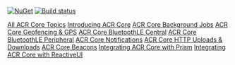 [![NuGet](https://img.shields.io/nuget/v/Acr.DeviceInfo.svg?maxAge=2592000)](https://www.nuget.org/packages/Acr.DeviceInfo/)
[![Build status](https://dev.azure.com/allanritchie/Core/_apis/build/status/DeviceInfo)](https://dev.azure.com/allanritchie/Core/_build/latest?definitionId=0)


[All ACR Core Topics](/tags/ACR-Core.html)
[Introducing ACR Core](acrcore.html)
[ACR Core Background Jobs](acrcore-jobs.html)
[ACR Core Geofencing & GPS](acrcore-locations.html)
[ACR Core BluetoothLE Central](acrcore-ble-central.html)
[ACR Core BluetoothLE Peripheral](acrcore-ble-peripheral.html)
[ACR Core Notifications](acrcore-notifications.html)
[ACR Core HTTP Uploads & Downloads](acrcore-http.html)
[ACR Core Beacons](acrcore-beacons.html)
[Integrating ACR Core with Prism](acrcore-prism.html)
[Integrating ACR Core with ReactiveUI](acrcore-rxui.html)